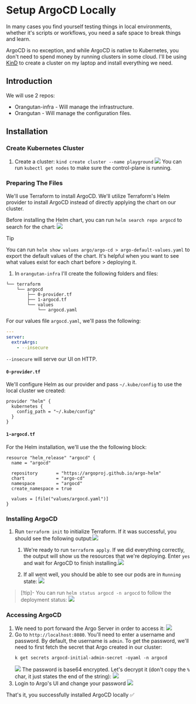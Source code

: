 # Setup ArgoCD Locally
In many cases you find yourself testing things in local environments, whether it's scripts or workflows, you need a safe space to break things and learn.

ArgoCD is no exception, and while ArgoCD is native to Kubernetes, you don't need to spend money by running clusters in some cloud. I'll be using [KinD](https://kind.sigs.k8s.io/) to create a cluster on my laptop and install everything we need.

## Introduction
We will use 2 repos:
- Orangutan-infra - Will manage the infrastructure.
- Orangutan - Will manage the configuration files.

## Installation
### Create Kubernetes Cluster
1. Create a cluster: `kind create cluster --name playground`
![](images/installation/create-cluster.png)
You can run `kubectl get nodes` to make sure the control-plane is running.

### Preparing The Files
We'll use Terraform to install ArgoCD. We'll utilize Terraform's Helm provider to install ArgoCD instead of directly applying the chart on our cluster.

Before installing the Helm chart, you can run `helm search repo argocd` to search for the chart:
![](images/installation/helm-search-repo.png)
>[!tip]
> You can run `helm show values argo/argo-cd > argo-default-values.yaml` to export the default values of the chart. It's helpful when you want to see what values exist for each chart before > deploying it.

1. In `orangutan-infra` I'll create the following folders and files:
```
└── terraform
    └── argocd
        ├── 0-provider.tf
        ├── 1-argocd.tf
        └── values
            └── argocd.yaml
```
For our values file `argocd.yaml`, we'll pass the following:
```yaml
---
server:
  extraArgs:
    - --insecure
```
`--insecure` will serve our UI on HTTP.

#### `0-provider.tf`
We'll configure Helm as our provider and pass `~/.kube/config` to use the local cluster we created:
```hcl
provider "helm" {
  kubernetes {
    config_path = "~/.kube/config"
  }
}
```

#### `1-argocd.tf`
For the Helm installation, we'll use the the following block:
```hcl
resource "helm_release" "argocd" {
  name = "argocd"

  repository       = "https://argoproj.github.io/argo-helm"
  chart            = "argo-cd"
  namespace        = "argocd"
  create_namespace = true

  values = [file("values/argocd.yaml")]
}
```

### Installing ArgoCD
1. Run `terraform init` to initialize Terraform. If it was successful, you should see the following output:![](images/installation/tf-init.png)
   1. We're ready to run `terraform apply`. If we did everything correctly, the output will show us the resources that we're deploying. Enter `yes` and wait for ArgoCD to finish installing.![](images/installation/tf-plan-confirm.png)

   1. If all went well, you should be able to see our pods are in `Running` state:
      ![](images/installation/k-get-pods.png)

> [!tip]-
> You can run `helm status argocd -n argocd` to follow the deployment status:
> ![](images/installation/helm-status.png)

### Accessing ArgoCD
1. We need to port forward the Argo Server in order to access it:
   ![](images/installation/k-port-forward.png)
2. Go to `http://localhost:8080`. You'll need to enter a username and password.
   By default, the username is `admin`.
   To get the password, we'll need to first fetch the secret that Argo created in our cluster:
   ```shell
   k get secrets argocd-initial-admin-secret -oyaml -n argocd
   ```
   ![](images/installation/k-get-secrets.png)
   The password is base64 encrypted. Let's decrypt it (don't copy the `%` char, it just states the end of the string):
   ![](images/installation/base-decrypt.png)
3. Login to Argo's UI and change your password
   ![](images/installation/argo-ui-update-pw.png)

That's it, you successfully installed ArgoCD locally ✅

